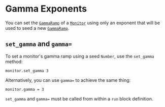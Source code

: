 # Gamma Exponents

You can set the [`GammaRamp`](/deep-dive/monitor/gamma-ramps.md) of a [`Monitor`](/deep-dive/monitor.md) using only an exponent that will be used to seed a new [`GammaRamp`](/deep-dive/monitor/gamma-ramps.md).

## `set_gamma` and `gamma=`

To set a monitor's gamma ramp using a seed `Number`, use the `set_gamma` method:

```crystal
monitor.set_gamma 3
```

Alternatively, you can use `gamma=` to achieve the same thing:

```crystal
monitor.gamma = 3
```

`set_gamma` and `gamma=` must be called from within a `run` block definition.